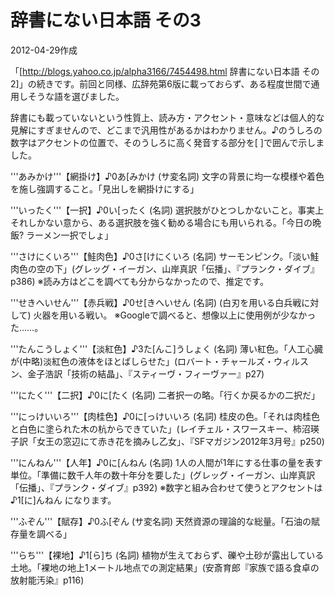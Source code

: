 # 辞書にない日本語 その3

2012-04-29作成

「[http://blogs.yahoo.co.jp/alpha3166/7454498.html 辞書にない日本語 その2]」の続きです。前回と同様、広辞苑第6版に載っておらず、ある程度世間で通用しそうな語を選びました。

辞書にも載っていないという性質上、読み方・アクセント・意味などは個人的な見解にすぎませんので、どこまで汎用性があるかはわかりません。♪のうしろの数字はアクセントの位置で、そのうしろに高く発音する部分を[ ]で囲んで示しました。

'''あみかけ'''【網掛け】♪0あ[みかけ
(サ変名詞) 文字の背景に均一な模様や着色を施し強調すること。「見出しを網掛けにする」

'''いったく'''【一択】♪0い[ったく
(名詞) 選択肢がひとつしかないこと。事実上それしかない意から、ある選択肢を強く勧める場合にも用いられる。「今日の晩飯? ラーメン一択でしょ」

'''さけにくいろ'''【鮭肉色】♪0さ[けにくいろ
(名詞) サーモンピンク。「淡い鮭肉色の空の下」(グレッグ・イーガン、山岸真訳「伝播」、『プランク・ダイブ』p386)
※読み方はどこを調べても分からなかったので、推定です。

'''せきへいせん'''【赤兵戦】♪0せ[きへいせん
(名詞) (白刃を用いる白兵戦に対して) 火器を用いる戦い。
※Googleで調べると、想像以上に使用例が少なかった……。

'''たんこうしょく'''【淡紅色】♪3た[んこ]うしょく
(名詞) 薄い紅色。「人工心臓が(中略)淡紅色の液体をほとばしらせた」(ロバート・チャールズ・ウィルスン、金子浩訳「技術の結晶」、『スティーヴ・フィーヴァー』p27) 

'''にたく'''【二択】♪0に[たく
(名詞) 二者択一の略。「行くか戻るかの二択だ」

'''にっけいいろ'''【肉桂色】♪0に[っけいいろ
(名詞) 桂皮の色。「それは肉桂色と白色に塗られた木の杭からできていた」(レイチェル・スワースキー、柿沼瑛子訳「女王の窓辺にて赤き花を摘みし乙女」、『SFマガジン2012年3月号』p250)

'''にんねん'''【人年】♪0に[んねん
(名詞) 1人の人間が1年にする仕事の量を表す単位。「準備に数千人年の数十年分を要した」(グレッグ・イーガン、山岸真訳「伝播」、『プランク・ダイブ』p392)
※数字と組み合わせて使うとアクセントは ♪1[に]んねん になります。

'''ふぞん'''【賦存】♪0ふ[ぞん
(サ変名詞) 天然資源の理論的な総量。「石油の賦存量を調べる」

'''らち'''【裸地】♪1[ら]ち
(名詞) 植物が生えておらず、礫や土砂が露出している土地。「裸地の地上1メートル地点での測定結果」(安斎育郎『家族で語る食卓の放射能汚染』p116)
